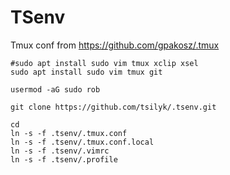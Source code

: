 # TSenv 


Tmux conf from https://github.com/gpakosz/.tmux


    #sudo apt install sudo vim tmux xclip xsel 
    sudo apt install sudo vim tmux git
    
    usermod -aG sudo rob

    git clone https://github.com/tsilyk/.tsenv.git

	cd
	ln -s -f .tsenv/.tmux.conf
	ln -s -f .tsenv/.tmux.conf.local
	ln -s -f .tsenv/.vimrc
	ln -s -f .tsenv/.profile



